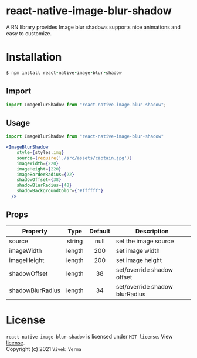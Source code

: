 # react-native-image-blur-shadow
A RN library provides Image blur shadows supports nice animations and easy to customize.

# Installation

```ruby
$ npm install react-native-image-blur-shadow
```
## Import

```jsx
import ImageBlurShadow from "react-native-image-blur-shadow";
```

## Usage

```jsx
import ImageBlurShadow from "react-native-image-blur-shadow"

<ImageBlurShadow
    style={styles.img}
    source={require('./src/assets/captain.jpg')}
    imageWidth={220}
    imageHeight={220}
    imageBorderRadius={22}
    shadowOffset={38}
    shadowBlurRadius={48}
    shadowBackgroundColor={'#ffffff'}
  />
```

## Props

| Property        |  Type  | Default | Description                                             |
| --------------- | :-----:| :-----: | ------------------------------------------------------- |
| source          | string |  null   | set the image source                                    |
| imageWidth      | length |  200    | set image width                                         |
| imageHeight     | length |  200    | set image height                                        |
| shadowOffset    | length |  38     | set/override shadow offset                              |
| shadowBlurRadius| length |  34     | set/override shadow blurRadius                          |


# License

`react-native-image-blur-shadow` is licensed under `MIT license`. View [license](https://github.com/virtualvivek/react-native-image-blur-shadow/blob/main/LICENSE). <br>
Copyright (c) 2021 ` Vivek Verma `
